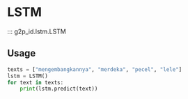# LSTM

::: g2p_id.lstm.LSTM

## Usage

```py
texts = ["mengembangkannya", "merdeka", "pecel", "lele"]
lstm = LSTM()
for text in texts:
    print(lstm.predict(text))
```
